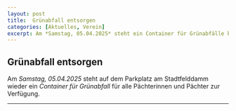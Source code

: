 ```yaml
---
layout: post
title:  Grünabfall entsorgen
categories: [Aktuelles, Verein]
excerpt: Am *Samstag, 05.04.2025* steht ein Container für Grünabfälle bereit.
---
```


## Grünabfall entsorgen

Am *Samstag, 05.04.2025* steht auf dem Parkplatz am Stadtfelddamm wieder ein 
*Container für Grünabfall* für alle Pächterinnen und Pächter zur Verfügung.

---
